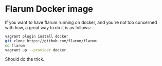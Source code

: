 # Flarum Docker image

If you want to have flarum running on docker, and you're not too concerned with how, a great way to do it is as follows:

```bash
vagrant plugin install docker
git clone https://github.com/flarum/flarum
cd flarum
vagrant up --provider docker
```

Should do the trick.  




